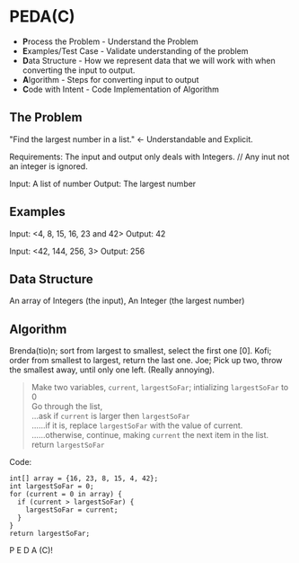 # PEDA(C)

- **P**rocess the Problem - Understand the Problem
- **E**xamples/Test Case - Validate understanding of the problem
- **D**ata Structure - How we represent data that we will work with when converting the input to output.
- **A**lgorithm - Steps for converting input to output
- **C**ode with Intent - Code Implementation of Algorithm

## The Problem

"Find the largest number in a list." <- Understandable and Explicit.

Requirements:
The input and output only deals with Integers.
// Any inut not an integer is ignored.

Input: A list of number
Output: The largest number

## Examples

Input: <4, 8, 15, 16, 23 and 42>
Output: 42

Input: <42, 144, 256, 3>
Output: 256

## Data Structure

An array of Integers (the input), An Integer (the largest number)

## Algorithm

Brenda(tio)n; sort from largest to smallest, select the first one [0].
Kofi; order from smallest to largest, return the last one.
Joe; Pick up two, throw the smallest away, until only one left. (Really annoying).

> Make two variables, `current`, `largestSoFar`; intializing `largestSoFar` to 0  
> Go through the list,  
> ...ask if `current` is larger then `largestSoFar`  
> ......if it is, replace `largestSoFar` with the value of current.  
> ......otherwise, continue, making `current` the next item in the list.  
> return `largestSoFar`

Code:

```
int[] array = {16, 23, 8, 15, 4, 42};
int largestSoFar = 0;
for (current = 0 in array) {
  if (current > largestSoFar) {
    largestSoFar = current;
  }
}
return largestSoFar;
```

P E D A (C)!
